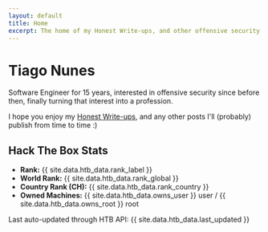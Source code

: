```yaml
---
layout: default
title: Home
excerpt: The home of my Honest Write-ups, and other offensive security musings, all neon-lit.
---
```


# Tiago Nunes
Software Engineer for 15 years, interested in offensive security since before then, finally turning that interest into a profession.

I hope you enjoy my [Honest Write-ups](/writeups), and any other posts I'll (probably) publish from time to time :)

<div class="card">
  <h2>Hack The Box Stats</h2>
  <ul>
    <li><strong>Rank:</strong> {{ site.data.htb_data.rank_label }}</li>
    <li><strong>World Rank:</strong> {{ site.data.htb_data.rank_global }}</li>
    <!--<li># <strong>Personal Best:</strong> {{ site.data.htb_data.best_rank }} ({{ site.data.htb_data.best_date }})</li>-->
    <li><strong>Country Rank (CH):</strong> {{ site.data.htb_data.rank_country }}</li>
    <li><strong>Owned Machines:</strong> {{ site.data.htb_data.owns_user }} user / {{ site.data.htb_data.owns_root }} root</li>
    <!--<li># <strong>Current ProLab:</strong> {{ site.data.htb_data.current_prolab }} ({{ site.data.htb_data.prolab_owned_flags }}/{{ site.data.htb_data.prolab_total_flags }} flags)</li>-->
  </ul>
  <div class="last-updated">Last auto-updated through HTB API: {{ site.data.htb_data.last_updated }}</div>
</div>


